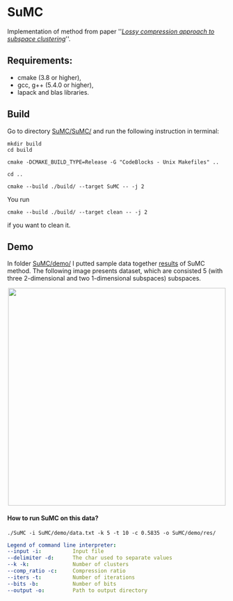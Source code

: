 # SuMC

Implementation of method from paper ''[*Lossy compression approach to subspace clustering*](https://www.sciencedirect.com/science/article/pii/S0020025516311628
)''.
## Requirements:
* cmake (3.8 or higher),
* gcc, g++ (5.4.0 or higher),
* lapack and blas libraries.

## Build

Go to directory [SuMC/SuMC/](https://github.com/struski2/SuMC/tree/master/SuMC) and run the following instruction in terminal:

```
mkdir build
cd build

cmake -DCMAKE_BUILD_TYPE=Release -G "CodeBlocks - Unix Makefiles" ..

cd ..

cmake --build ./build/ --target SuMC -- -j 2
```
You run 
```
cmake --build ./build/ --target clean -- -j 2
```
if you want to clean it.

## Demo

In folder [SuMC/demo/](https://github.com/struski2/SuMC/tree/master/demo) I putted sample data together [results](https://github.com/struski2/SuMC/tree/master/demo/res) of SuMC method. The following image presents dataset, which are consisted 5 (with three 2-dimensional and two 1-dimensional subspaces) subspaces.

<p align="center">
<img src="https://github.com/struski2/SuMC/blob/master/demo/orig_data.gif" width="500" height="500" />
</p>

#### How to run SuMC on this data?
```
./SuMC -i SuMC/demo/data.txt -k 5 -t 10 -c 0.5835 -o SuMC/demo/res/
```
```yaml
Legend of command line interpreter:
--input -i:          Input file
--delimiter -d:      The char used to separate values
--k -k:              Number of clusters
--comp_ratio -c:     Compression ratio
--iters -t:          Number of iterations
--bits -b:           Number of bits
--output -o:         Path to output directory
```
